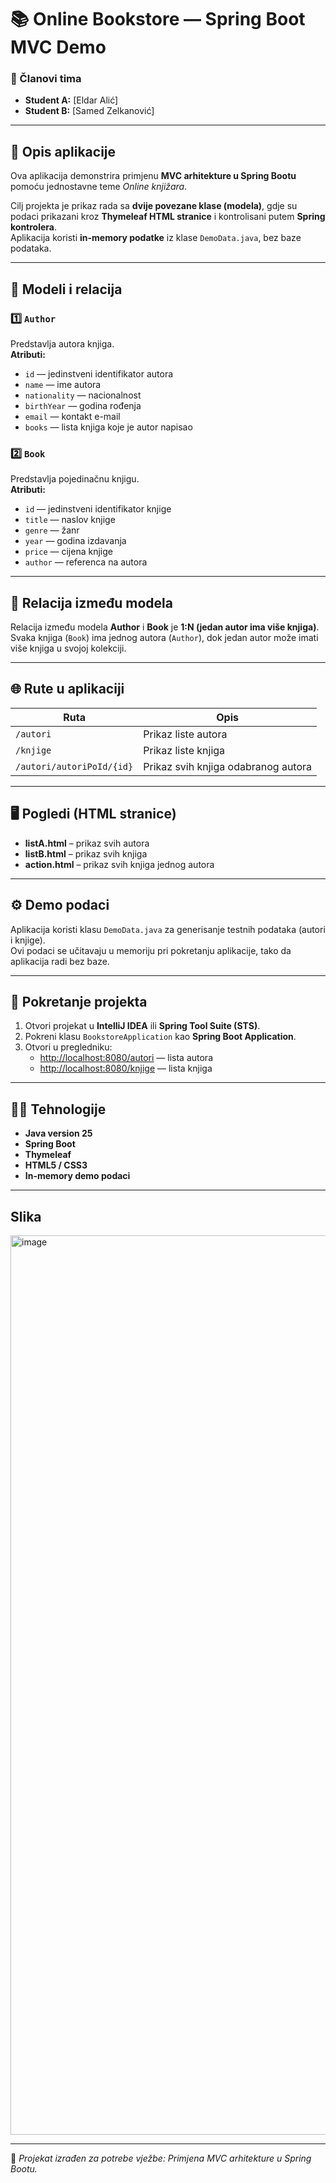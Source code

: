 # 📚 Online Bookstore — Spring Boot MVC Demo

### 👥 Članovi tima
- **Student A:** [Eldar Alić]
- **Student B:** [Samed Zelkanović]

---

## 🧩 Opis aplikacije

Ova aplikacija demonstrira primjenu **MVC arhitekture u Spring Bootu** pomoću jednostavne teme *Online knjižara*.

Cilj projekta je prikaz rada sa **dvije povezane klase (modela)**, gdje su podaci prikazani kroz **Thymeleaf HTML stranice** i kontrolisani putem **Spring kontrolera**.  
Aplikacija koristi **in-memory podatke** iz klase `DemoData.java`, bez baze podataka.

---

## 🧠 Modeli i relacija

### 1️⃣ `Author`
Predstavlja autora knjiga.  
**Atributi:**
- `id` — jedinstveni identifikator autora
- `name` — ime autora
- `nationality` — nacionalnost
- `birthYear` — godina rođenja
- `email` — kontakt e-mail
- `books` — lista knjiga koje je autor napisao

### 2️⃣ `Book`
Predstavlja pojedinačnu knjigu.  
**Atributi:**
- `id` — jedinstveni identifikator knjige
- `title` — naslov knjige
- `genre` — žanr
- `year` — godina izdavanja
- `price` — cijena knjige
- `author` — referenca na autora

---

## 🔗 Relacija između modela

Relacija između modela **Author** i **Book** je **1:N (jedan autor ima više knjiga)**.  
Svaka knjiga (`Book`) ima jednog autora (`Author`), dok jedan autor može imati više knjiga u svojoj kolekciji.

---

## 🌐 Rute u aplikaciji

| Ruta                      | Opis |
|---------------------------|------|
| `/autori`                 | Prikaz liste autora |
| `/knjige`                 | Prikaz liste knjiga |
| `/autori/autoriPoId/{id}` | Prikaz svih knjiga odabranog autora |

---

## 🖥️ Pogledi (HTML stranice)

- **listA.html** – prikaz svih autora
- **listB.html** – prikaz svih knjiga
- **action.html** – prikaz svih knjiga jednog autora

---

## ⚙️ Demo podaci

Aplikacija koristi klasu `DemoData.java` za generisanje testnih podataka (autori i knjige).  
Ovi podaci se učitavaju u memoriju pri pokretanju aplikacije, tako da aplikacija radi bez baze.

---

## 🚀 Pokretanje projekta

1. Otvori projekat u **IntelliJ IDEA** ili **Spring Tool Suite (STS)**.
2. Pokreni klasu `BookstoreApplication` kao **Spring Boot Application**.
3. Otvori u pregledniku:
    - [http://localhost:8080/autori](http://localhost:8080/autori) — lista autora
    - [http://localhost:8080/knjige](http://localhost:8080/knjige) — lista knjiga

---

## 🧑‍💻 Tehnologije

- **Java version 25**
- **Spring Boot**
- **Thymeleaf**
- **HTML5 / CSS3**
- **In-memory demo podaci**

---
##  Slika
<img width="2559" height="1439" alt="image" src="https://github.com/user-attachments/assets/233af494-35b9-4290-a0f5-8bff9a43d20a" />

---

📅 *Projekat izrađen za potrebe vježbe: Primjena MVC arhitekture u Spring Bootu.*
